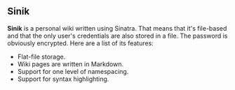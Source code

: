 Sinik
-----

**Sinik** is a personal wiki written using Sinatra. That means that it's file-based and that the only user's credentials are also stored in a file. The password is obviously encrypted. Here are a list of its features:

- Flat-file storage.
- Wiki pages are written in Markdown.
- Support for one level of namespacing.
- Support for syntax highlighting.
